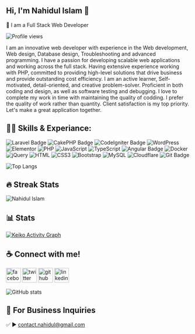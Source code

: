 ## Hi, I'm Nahidul Islam 👋
<p>👑 I am a Full Stack Web Developer</p> 

![Profile views](https://gpvc.arturio.dev/nahidul77) 

 
I am an innovative web developer with experience in the Web development, Web design, Database design, Troubleshooting and advanced programming. I have a passion for developing scalable web applications and working across the full stack. Having extensive experience working with PHP, committed to providing high-level solutions that drive business and provide outstanding cost efficiency.
I am an active learner, Self-motivated, detail-oriented, and creative problem-solver. Proficient in both coding and design, as well as software testing and debugging. I love to complete my work in time with maintaining the quality of codding. I prefer the quality of work rather than quantity. Client satisfaction is my top priority. Let's make a great application together.

## 👨‍💻 Skills & Experiance: 
![Laravel Badge](https://img.shields.io/badge/Laravel-FF2D20?logo=laravel&logoColor=fff&style=flat-square)
![CakePHP Badge](https://img.shields.io/badge/CakePHP-D33C43?logo=cakephp&logoColor=fff&style=for-the-badge)
![CodeIgniter Badge](https://img.shields.io/badge/CodeIgniter-EF4223?logo=codeigniter&logoColor=fff&style=for-the-badge)
![WordPress](https://img.shields.io/badge/Wordpress-21759B?style=flat-square&logo=wordpress&logoColor=white)
![Elementor](https://img.shields.io/badge/Elementor-9146FF?style=flat-square&logo=elementor&logoColor=white)
![PHP](https://img.shields.io/badge/PHP-777BB4?style=flat-square&logo=php&logoColor=white)
![JavaScript](https://img.shields.io/badge/JavaScript-F7DF1E?style=flat-square&logo=javascript&logoColor=black)
![TypeScript](https://img.shields.io/badge/TypeScript-007ACC?style=flat-square&logo=typescript&logoColor=white)
![Angular Badge](https://img.shields.io/badge/Angular-DD0031?logo=angular&logoColor=fff&style=for-the-badge)
![Docker](https://img.shields.io/badge/Docker-0CC1F3?style=flat-square&logo=docker&logoColor=white)
![jQuery](https://img.shields.io/badge/jQuery-0769AD?style=flat-square&logo=jquery&logoColor=white)
![HTML](https://img.shields.io/badge/HTML5-E34F26?style=flat-square&logo=html5&logoColor=white)
![CSS3](https://img.shields.io/badge/CSS3-1572B6?style=flat-square&logo=css3&logoColor=white)
![Bootstrap](https://img.shields.io/badge/Bootstrap-563D7C?style=flat-square&logo=bootstrap&logoColor=white)
![MySQL](https://img.shields.io/badge/MySQL-005C84?style=flat-square&logo=mysql&logoColor=white)
![Cloudflare](https://img.shields.io/badge/Cloudflare-F38020?style=flat-square&logo=Cloudflare&logoColor=white)
![Git Badge](https://img.shields.io/badge/Git-F05032?logo=git&logoColor=fff&style=for-the-badge)
<br>

![Top Langs](https://github-readme-stats.vercel.app/api/top-langs/?username=nahidul77&layout=compact)

## 🔥 Streak Stats

<img src="http://github-readme-streak-stats.herokuapp.com?user=nahidul77&theme=dracula" alt="Nahidul Islam" />

## 📊 Stats

<a href="https://github.com/ashutosh00710/github-readme-activity-graph"><img alt="Keiko Activity Graph" src="https://activity-graph.herokuapp.com/graph?username=nahidul77&bg_color=1F222E&color=F8D866&line=F85D7F&point=FFFFFF&hide_border=true" /></a>


## ☕ Connect with me!
[<img src='https://camo.githubusercontent.com/2d1ffa69dd491ebeca01b2098cf8233dd09950ff5895abccd5b455ca442abc59/68747470733a2f2f696d672e736869656c64732e696f2f62616467652f46616365626f6f6b2d3138373746323f7374796c653d666f722d7468652d6261646765266c6f676f3d66616365626f6f6b266c6f676f436f6c6f723d7768697465' alt='facebook' height='40'>](https://www.facebook.com/nahidul.me)   [<img src='https://camo.githubusercontent.com/5d03c86f6a75f7cbe80d135d9162fbf6dc46a31253cf30a8e9bb8279b4d574d3/68747470733a2f2f696d672e736869656c64732e696f2f62616467652f547769747465722d3144413146323f7374796c653d666f722d7468652d6261646765266c6f676f3d74776974746572266c6f676f436f6c6f723d7768697465' alt='twitter' height='40'>](https://twitter.com/nahidul77)  [<img src='https://camo.githubusercontent.com/bd2bd127c104ba5c98bb12c70801b075aee1f040009089510f69554300e7ff41/68747470733a2f2f696d672e736869656c64732e696f2f62616467652f4769742d4630353033323f7374796c653d666f722d7468652d6261646765266c6f676f3d676974266c6f676f436f6c6f723d7768697465' alt='github' height='40'>](https://github.com/)  [<img src='https://camo.githubusercontent.com/a80d00f23720d0bc9f55481cfcd77ab79e141606829cf16ec43f8cacc7741e46/68747470733a2f2f696d672e736869656c64732e696f2f62616467652f4c696e6b6564496e2d3030373742353f7374796c653d666f722d7468652d6261646765266c6f676f3d6c696e6b6564696e266c6f676f436f6c6f723d7768697465' alt='linkedin' height='40'>](https://www.linkedin.com/in/nahidul77/)  


![GitHub stats](https://github-readme-stats.vercel.app/api?username=nahidul77&show_icons=true) 

## 📧 For Business Inquiries 
✅  ► contact.nahidul@gmail.com
